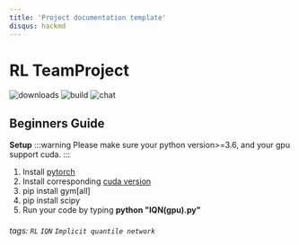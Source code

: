 ```yaml
---
title: 'Project documentation template'
disqus: hackmd
---
```


RL TeamProject
===
![downloads](https://img.shields.io/github/downloads/atom/atom/total.svg)
![build](https://img.shields.io/appveyor/ci/:user/:repo.svg)
![chat](https://img.shields.io/discord/:serverId.svg)

## Beginners Guide

**Setup**
:::warning
Please make sure your python version>=3.6, and your gpu support cuda.
:::
1. Install [pytorch](https://pytorch.org/get-started/locally/)
2. Install corresponding [cuda version](https://developer.nvidia.com/cuda-toolkit-archive)
3. pip install gym[all]
4. pip install scipy
5. Run your code by typing **python "IQN(gpu).py"**

###### tags: `RL` `IQN` `Implicit quantile network`
